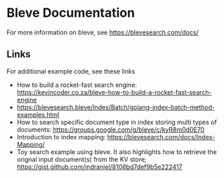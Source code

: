 # Bleve Documentation

For more information on bleve, see https://blevesearch.com/docs/

## Links

For additional example code, see these links 

* How to build a rocket-fast search engine: https://kevincoder.co.za/bleve-how-to-build-a-rocket-fast-search-engine
* https://blevesearch.bleve/Index/Batch/golang-index-batch-method-examples.html
* How to search specific document type in index storing multi types of documents: https://groups.google.com/g/bleve/c/kyR8m0d0E70
* Introduction to index mapping: https://blevesearch.com/docs/Index-Mapping/
* Toy search example using bleve. It also highlights how to retrieve the orignal input document(s) from the KV store; https://gist.github.com/indraniel/8108bd7def9b5e222417
